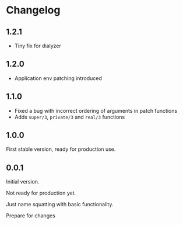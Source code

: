 # Changelog

## 1.2.1

* Tiny fix for dialyzer

## 1.2.0

* Application env patching introduced

## 1.1.0

* Fixed a bug with incorrect ordering of arguments in patch functions
* Adds `super/3`, `private/3` and `real/3` functions

## 1.0.0

First stable version, ready for production use.

## 0.0.1

Initial version.

Not ready for production yet.

Just name squatting with basic functionality.

Prepare for changes
